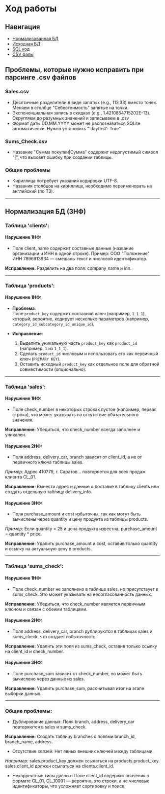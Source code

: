 # Ход работы

## Навигация

- [Нормализованная БД](db/output/final.db)
- [Исходная БД](db/recovered.db)
- [SQL код](db/output/SQL_normalization.sql)
- [CSV фалы](csv/)

## Проблемы, которые нужно исправить при парсинге .csv файлов

### Sales.csv

- Десятичные разделители в виде запятых (e.g., 113,33) вместо точек. Меняем в столбце "Себестоимость" запятые на точки.
- Экспоненциальная запись в скидках (e.g., 1.4210854715202E-13). Округляем до разумных значений и записываем в .csv
- Формат даты DD.MM.YYYY может не распознаваться SQLite автоматически. Нужно установить "'dayfirst': True"

### Sums_Check.csv

- Название "Сумма покупки|Сумма" содержит недопустимый символ "|", что вызовет ошибку при создании таблицы.

### Общие проблемы

- Кириллица потребует указания кодировки UTF-8.
- Названия столбцов на кириллице, необходимо переименовать на английский (по ТЗ).

---

## Нормализация БД (3НФ)

### Таблица 'clients':

#### Нарушение 1НФ:

- Поле client_name содержит составные данные (название организации и ИНН в одной строке). Пример: ООО "Положение" ИНН 7896913934 — смешаны текст и числовой идентификатор. 

**Исправление:** Разделить на два поля: company_name и inn.

---

### Таблица 'products':

#### Нарушение 1НФ:

- **Проблема**:  
  Поле `product_key` содержит составной ключ (например, `1_1_1`), который, вероятно, кодирует несколько параметров (например, `category_id_subcategory_id_unique_id`).

- **Исправление**:
  1. Выделить уникальную часть `product_key` как `product_id` (например, `1` из `1_1_1`).
  2. Сделать `product_id` числовым и использовать его как первичный ключ (`PRIMARY KEY`).
  3. Оставить исходный `product_key` как отдельное поле для обратной совместимости (опционально).

---

### Таблица 'sales':

#### Нарушение 1НФ:

- Поле check_number в некоторых строках пустое (например, первая строка), что может указывать на отсутствие обязательного значения.

**Исправление:** Убедиться, что check_number всегда заполнен и уникален.

#### Нарушение 2НФ:

- Поля address, delivery_car, branch зависят от client_id, а не от первичного ключа таблицы sales.

*Пример:* Адрес 410779, г. Саратов... повторяется для всех продаж клиента CL_01.

**Исправление:** Вынести адрес и данные о доставке в таблицу clients или создать отдельную таблицу delivery_info.

#### Нарушение 3НФ:

- Поля purchase_amount и cost избыточны, так как могут быть вычислены через quantity и цену продукта из таблицы products.

*Пример:* Если quantity = 25 и цена продукта известна, purchase_amount = quantity * price.

**Исправление:** Удалить purchase_amount и cost, оставив только quantity и ссылку на актуальную цену в products.

---

### Таблица 'sums_check':

#### Нарушение 1НФ:

- Поле check_number не заполнено в таблице sales, но присутствует в sums_check. Это может указывать на несогласованность данных.

**Исправление:** Убедиться, что check_number является первичным ключом и связан с обеими таблицами.

#### Нарушение 2НФ:

- Поля address, delivery_car, branch дублируются в таблицах sales и sums_check, что создает избыточность.

**Исправление:** Удалить эти поля из sums_check, оставив только ссылку на client_id и check_number.

#### Нарушение 3НФ:

- Поле purchase_sum зависит от check_number, но может быть вычислено через данные из sales.

**Исправление:** Удалить purchase_sum, рассчитывая итог на этапе выборки данных.

---

### Общие проблемы:

- Дублирование данных:
Поля branch, address, delivery_car повторяются в sales и sums_check.

**Исправление:** Создать таблицу branches с полями branch_id, branch_name, address.

- Отсутствие связей:
Нет явных внешних ключей между таблицами. 

*Например:*
sales.product_key должен ссылаться на products.product_key.
sales.client_id должен ссылаться на clients.client_id.

- Некорректные типы данных:
Поле client_id содержит значения в формате CL_01, CL_10001 — вероятно, это строки, а не числовые идентификаторы, что усложняет сортировку и поиск.
